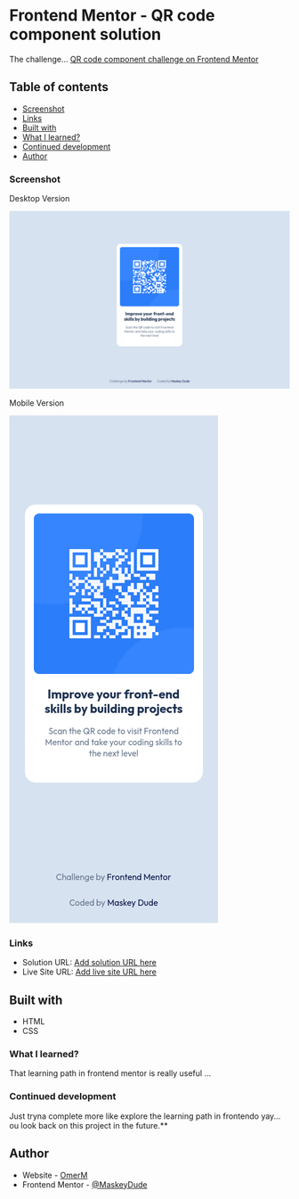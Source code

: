 # Frontend Mentor - QR code component solution

The challenge... [QR code component challenge on Frontend Mentor](https://www.frontendmentor.io/challenges/qr-code-component-iux_sIO_H)

## Table of contents
  - [Screenshot](#screenshot)
  - [Links](#links)
  - [Built with](#built-with)
  - [What I learned?](#what-i-learned?)
  - [Continued development](#continued-development)
- [Author](#author)

### Screenshot

Desktop Version

![](./desktop.png)

Mobile Version

![](./mobile.png)

### Links

- Solution URL: [Add solution URL here](https://your-solution-url.com)
- Live Site URL: [Add live site URL here](https://your-live-site-url.com)


## Built with

- HTML
- CSS

### What I learned?

That learning path in frontend mentor is really useful ...

### Continued development

Just tryna complete more like explore the learning path in frontendo yay...
ou look back on this project in the future.**

## Author

- Website - [OmerM](https://www.omerm.42web.io/index.html?i=1)
- Frontend Mentor - [@MaskeyDude](https://www.frontendmentor.io/profile/MaskeyDude)
